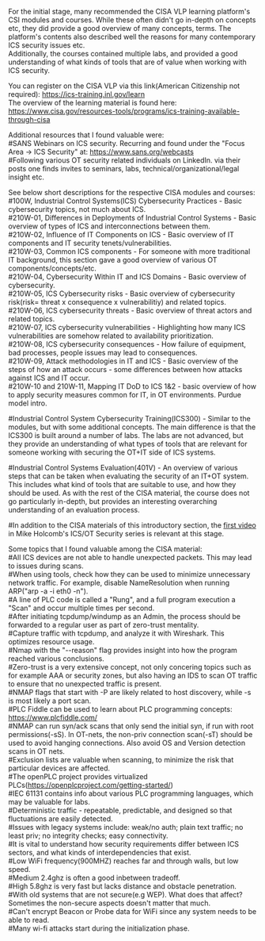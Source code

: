 For the initial stage, many recommended the CISA VLP learning platform's CSI modules and courses. While these often didn't go in-depth on concepts etc, 
they did provide a good overview of many concepts, terms. The platform's contents also described well the reasons for many contemporary ICS security issues etc.  
Additionally, the courses contained multiple labs, and provided a good understanding of what kinds of tools that are of value when working with ICS security.  
  
You can register on the CISA VLP via this link(American Citizenship not required): https://ics-training.inl.gov/learn  
The overview of the learning material is found here: https://www.cisa.gov/resources-tools/programs/ics-training-available-through-cisa  

Additional resources that I found valuable were:  
#SANS Webinars on ICS security. Recurring and found under the "Focus Area -> ICS Security" at: https://www.sans.org/webcasts  
#Following various OT security related individuals on LinkedIn. via their posts one finds invites to seminars, labs, technical/organizational/legal insight etc.  

See below short descriptions for the respective CISA modules and courses:  
#100W, Industrial Control Systems(ICS) Cybersecurity Practices - Basic cybersecurity topics, not much about ICS.  
#210W-01, Differences in Deployments of Industrial Control Systems - Basic overview of types of ICS and interconnections between them.  
#210W-02, Influence of IT Components on ICS - Basic overview of IT components and IT security tenets/vulnerabilities.  
#210W-03, Common ICS components - For someone with more traditional IT background, this section gave a good overview of various OT components/concepts/etc.  
#210W-04, Cybersecurity Within IT and ICS Domains - Basic overview of cybersecurity.  
#210W-05, ICS Cybersecurity risks - Basic overview of cybersecurity risk(risk= threat x consequence x vulnerabilitiy) and related topics.  
#210W-06, ICS cybersecurity threats - Basic overview of threat actors and related topics.  
#210W-07, ICS cybersecurity vulnerabilities - Highlighting how many ICS vulnerabilities are somehow related to availability prioritization.  
#210W-08, ICS cybersecurity consequences - How failure of equipment, bad processes, people issues may lead to consequences.  
#210W-09, Attack methodologies in IT and ICS - Basic overview of the steps of how an attack occurs - some differences between how attacks against ICS and IT occur.  
#210W-10 and 210W-11, Mapping IT DoD to ICS 1&2 - basic overview of how to apply security measures common for IT, in OT environments. Purdue model intro.   


#Industrial Control System Cybersecurity Training(ICS300) - Similar to the modules, but with some additional concepts. The main difference is that the ICS300 is built around a number of labs. The labs are not advanced, but they provide an understanding of what types of tools that are relevant for someone working with securing the OT+IT side of ICS systems.  

#Industrial Control Systems Evaluation(401V) - An overview of various steps that can be taken when evaluating the security of an IT+OT system. This includes what kind of tools that are suitable to use, and how they should be used. As with the rest of the CISA material, the course does not go particularly in-depth, but provides an interesting overarching understanding of an evaluation process.  

#In addition to the CISA materials of this introductory section, the [first video](https://www.youtube.com/watch?v=CCIrntyqe64&list=PLOSJSv0hbPZAlINIh1HcB0L8AZcSPc80g) in Mike Holcomb's ICS/OT Security series is relevant at this stage. 

Some topics that I found valuable among the CISA material:  
#All ICS devices are not able to handle unexpected packets. This may lead to issues during scans.  
#When using tools, check how they can be used to minimize unnecessary network traffic. For example, disable NameResolution when running ARP("arp -a -i eth0 -n").  
#A line of PLC code is called a "Rung", and a full program execution a "Scan" and occur multiple times per second.  
#After initiating tcpdump/windump as an Admin, the process should be forwarded to a regular user as part of zero-trust mentality.  
#Capture traffic with tcpdump, and analyze it with Wireshark. This optimizes resource usage.  
#Nmap with the "--reason" flag provides insight into how the program reached various conclusions.  
#Zero-trust is a very extensive concept, not only concering topics such as for example AAA or security zones, but also having an IDS to scan OT traffic to ensure that no unexpected traffic is present.  
#NMAP flags that start with -P are likely related to host discovery, while -s is most likely a port scan.  
#PLC Fiddle can be used to learn about PLC programming concepts: https://www.plcfiddle.com/  
#NMAP can run syn/ack scans that only send the initial syn, if run with root permissions(-sS). In OT-nets, the non-priv connection scan(-sT) should be used to avoid hanging connections. Also avoid OS and Version detection scans in OT nets.  
#Exclusion lists are valuable when scanning, to minimize the risk that particular devices are affected.  
#The openPLC project provides virtualized PLCs(https://openplcproject.com/getting-started/)  
#IEC 61131 contains info about various PLC programming languages, which may be valuable for labs.  
#Deterministic traffic - repeatable, predictable, and designed so that fluctuations are easily detected.  
#Issues with legacy systems include: weak/no auth; plain text traffic; no least priv; no integrity checks; easy connectivity.  
#It is vital to understand how security requirements differ between ICS sectors, and what kinds of interdependencies that exist.  
#Low WiFi frequency(900MHZ) reaches far and through walls, but low speed.  
#Medium 2.4ghz is often a good inbetween tradeoff.  
#High 5.8ghz is very fast but lacks distance and obstacle penetration.  
#With old systems that are not secure(e.g WEP). What does that affect? Sometimes the non-secure aspects doesn't matter that much.  
#Can't encrypt Beacon or Probe data for WiFi since any system needs to be able to read.  
#Many wi-fi attacks start during the initialization phase.  
